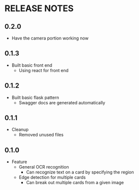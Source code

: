# RELEASE NOTES

## 0.2.0
- Have the camera portion working now

## 0.1.3
- Built basic front end
    - Using react for front end

## 0.1.2
- Built basic flask pattern
    - Swagger docs are generated automatically

## 0.1.1
- Cleanup
    - Removed unused files

## 0.1.0
- Feature
    - General OCR recognition
        - Can recognize text on a card by specifying the region
    - Edge detection for multiple cards
        - Can break out multiple cards from a given image